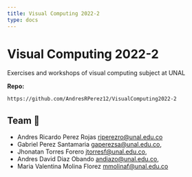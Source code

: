 ```yaml
---
title: Visual Computing 2022-2
type: docs
---
```


# Visual Computing 2022-2


Exercises and workshops of visual computing subject at UNAL

**Repo:**
```cmd
https://github.com/AndresRPerez12/VisualComputing2022-2
```

## Team 🤖
- Andres Ricardo Perez Rojas <riperezro@unal.edu.co>
- Gabriel Perez Santamaria <gaperezsa@unal.edu.co>,
- Jhonatan Torres Forero <jtorresf@unal.edu.co>,
- Andres David Diaz Obando <andiazo@unal.edu.co>,
- Maria Valentina Molina Florez <mmolinaf@unal.edu.co>